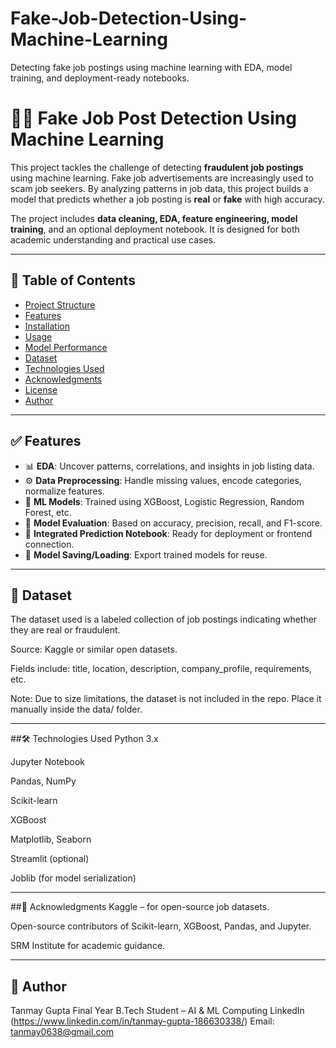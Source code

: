 # Fake-Job-Detection-Using-Machine-Learning
Detecting fake job postings using machine learning with EDA, model training, and deployment-ready notebooks.

# 🕵️‍♂️ Fake Job Post Detection Using Machine Learning

This project tackles the challenge of detecting **fraudulent job postings** using machine learning. Fake job advertisements are increasingly used to scam job seekers. By analyzing patterns in job data, this project builds a model that predicts whether a job posting is **real** or **fake** with high accuracy.

The project includes **data cleaning, EDA, feature engineering, model training**, and an optional deployment notebook. It is designed for both academic understanding and practical use cases.

---

## 📌 Table of Contents

- [Project Structure](#project-structure)
- [Features](#features)
- [Installation](#installation)
- [Usage](#usage)
- [Model Performance](#model-performance)
- [Dataset](#dataset)
- [Technologies Used](#technologies-used)
- [Acknowledgments](#acknowledgments)
- [License](#license)
- [Author](#author)


---

## ✅ Features

- 📊 **EDA**: Uncover patterns, correlations, and insights in job listing data.
- ⚙️ **Data Preprocessing**: Handle missing values, encode categories, normalize features.
- 🧠 **ML Models**: Trained using XGBoost, Logistic Regression, Random Forest, etc.
- 🧪 **Model Evaluation**: Based on accuracy, precision, recall, and F1-score.
- 🧩 **Integrated Prediction Notebook**: Ready for deployment or frontend connection.
- 💾 **Model Saving/Loading**: Export trained models for reuse.

---

## 📂 Dataset
The dataset used is a labeled collection of job postings indicating whether they are real or fraudulent.

Source: Kaggle or similar open datasets.

Fields include: title, location, description, company_profile, requirements, etc.

Note: Due to size limitations, the dataset is not included in the repo. Place it manually inside the data/ folder.


---


##🛠️ Technologies Used
Python 3.x

Jupyter Notebook

Pandas, NumPy

Scikit-learn

XGBoost

Matplotlib, Seaborn

Streamlit (optional)

Joblib (for model serialization)


---


##🙏 Acknowledgments
Kaggle – for open-source job datasets.

Open-source contributors of Scikit-learn, XGBoost, Pandas, and Jupyter.

SRM Institute for academic guidance.

---

## 👤 Author
Tanmay Gupta
Final Year B.Tech Student – AI & ML Computing
LinkedIn (https://www.linkedin.com/in/tanmay-gupta-186630338/)
Email: tanmay0638@gmail.com




